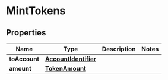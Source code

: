 

# MintTokens


## Properties

Name | Type | Description | Notes
------------ | ------------- | ------------- | -------------
**toAccount** | [**AccountIdentifier**](AccountIdentifier.md) |  | 
**amount** | [**TokenAmount**](TokenAmount.md) |  | 



